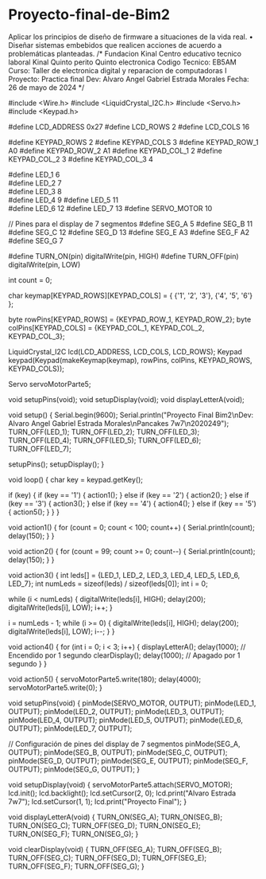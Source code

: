 # Proyecto-final-de-Bim2
Aplicar los principios de diseño de firmware a situaciones de la vida real.  • Diseñar sistemas embebidos que realicen acciones de acuerdo a problemáticas planteadas.
/*
   Fundacion Kinal
   Centro educativo tecnico laboral Kinal
   Quinto perito
   Quinto electronica
   Codigo Tecnico: EB5AM 
   Curso: Taller de electronica digital y reparacion de computadoras I
   Proyecto: Practica final
   Dev: Alvaro Angel Gabriel Estrada Morales
   Fecha: 26 de mayo de 2024
*/

#include <Wire.h>
#include <LiquidCrystal_I2C.h>
#include <Servo.h>
#include <Keypad.h>

#define LCD_ADDRESS 0x27
#define LCD_ROWS 2
#define LCD_COLS 16

#define KEYPAD_ROWS 2
#define KEYPAD_COLS 3
#define KEYPAD_ROW_1 A0
#define KEYPAD_ROW_2 A1
#define KEYPAD_COL_1 2
#define KEYPAD_COL_2 3
#define KEYPAD_COL_3 4

#define LED_1 6          
#define LED_2 7  
#define LED_3 8          
#define LED_4 9 
#define LED_5 11          
#define LED_6 12 
#define LED_7 13
#define SERVO_MOTOR 10

// Pines para el display de 7 segmentos
#define SEG_A 5
#define SEG_B 11
#define SEG_C 12
#define SEG_D 13
#define SEG_E A3
#define SEG_F A2
#define SEG_G 7

#define TURN_ON(pin) digitalWrite(pin, HIGH)
#define TURN_OFF(pin) digitalWrite(pin, LOW)

int count = 0;

char keymap[KEYPAD_ROWS][KEYPAD_COLS] = {
  {'1', '2', '3'},
  {'4', '5', '6'}
};

byte rowPins[KEYPAD_ROWS] = {KEYPAD_ROW_1, KEYPAD_ROW_2};
byte colPins[KEYPAD_COLS] = {KEYPAD_COL_1, KEYPAD_COL_2, KEYPAD_COL_3};

LiquidCrystal_I2C lcd(LCD_ADDRESS, LCD_COLS, LCD_ROWS);
Keypad keypad(Keypad(makeKeymap(keymap), rowPins, colPins, KEYPAD_ROWS, KEYPAD_COLS));

Servo servoMotorParte5;

void setupPins(void);
void setupDisplay(void);
void displayLetterA(void);

void setup() {
  Serial.begin(9600);
  Serial.println("Proyecto Final Bim2\nDev: Alvaro Angel Gabriel Estrada Morales\nPancakes 7w7\n2020249");
  TURN_OFF(LED_1);
  TURN_OFF(LED_2);
  TURN_OFF(LED_3);
  TURN_OFF(LED_4);
  TURN_OFF(LED_5);
  TURN_OFF(LED_6);
  TURN_OFF(LED_7);

  setupPins();
  setupDisplay();
}

void loop() {
  char key = keypad.getKey();

  if (key) {
    if (key == '1') {
      action1();
    } else if (key == '2') {
      action2();
    } else if (key == '3') {
      action3();
    } else if (key == '4') {
      action4();
    } else if (key == '5') {
      action5();
    }
  }
}

void action1() {
  for (count = 0; count < 100; count++) {
    Serial.println(count);
    delay(150);
  }
}

void action2() {
  for (count = 99; count >= 0; count--) {
    Serial.println(count);
    delay(150);
  }
}

void action3() {
  int leds[] = {LED_1, LED_2, LED_3, LED_4, LED_5, LED_6, LED_7};
  int numLeds = sizeof(leds) / sizeof(leds[0]);
  int i = 0;

  while (i < numLeds) {
    digitalWrite(leds[i], HIGH);
    delay(200);
    digitalWrite(leds[i], LOW);
    i++;
  }

  i = numLeds - 1;
  while (i >= 0) {
    digitalWrite(leds[i], HIGH);
    delay(200);
    digitalWrite(leds[i], LOW);
    i--;
  }
}

void action4() {
  for (int i = 0; i < 3; i++) {
    displayLetterA();
    delay(1000); // Encendido por 1 segundo
    clearDisplay();
    delay(1000); // Apagado por 1 segundo
  }
}

void action5() {
  servoMotorParte5.write(180);
  delay(4000);
  servoMotorParte5.write(0);
}

void setupPins(void) {
  pinMode(SERVO_MOTOR, OUTPUT);
  pinMode(LED_1, OUTPUT);
  pinMode(LED_2, OUTPUT);
  pinMode(LED_3, OUTPUT);
  pinMode(LED_4, OUTPUT);
  pinMode(LED_5, OUTPUT);
  pinMode(LED_6, OUTPUT);
  pinMode(LED_7, OUTPUT);
  
  // Configuración de pines del display de 7 segmentos
  pinMode(SEG_A, OUTPUT);
  pinMode(SEG_B, OUTPUT);
  pinMode(SEG_C, OUTPUT);
  pinMode(SEG_D, OUTPUT);
  pinMode(SEG_E, OUTPUT);
  pinMode(SEG_F, OUTPUT);
  pinMode(SEG_G, OUTPUT);
}

void setupDisplay(void) {
  servoMotorParte5.attach(SERVO_MOTOR);
  lcd.init();
  lcd.backlight();
  lcd.setCursor(2, 0);
  lcd.print("Alvaro Estrada 7w7");
  lcd.setCursor(1, 1);
  lcd.print("Proyecto Final");
}

void displayLetterA(void) {
  TURN_ON(SEG_A);
  TURN_ON(SEG_B);
  TURN_ON(SEG_C);
  TURN_OFF(SEG_D);
  TURN_ON(SEG_E);
  TURN_ON(SEG_F);
  TURN_ON(SEG_G);
}

void clearDisplay(void) {
  TURN_OFF(SEG_A);
  TURN_OFF(SEG_B);
  TURN_OFF(SEG_C);
  TURN_OFF(SEG_D);
  TURN_OFF(SEG_E);
  TURN_OFF(SEG_F);
  TURN_OFF(SEG_G);
}
